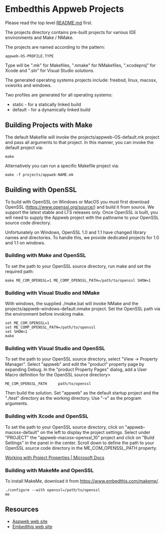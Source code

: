 Embedthis Appweb Projects
===

Please read the top level [README.md](../README.md) first.

The projects directory contains pre-built projects for various IDE environments and Make / NMake.

The projects are named according to the pattern:

    appweb-OS-PROFILE.TYPE

Type will be ".mk" for Makefiles, ".nmake" for NMakefiles, ".xcodeproj" for Xcode and ".sln" for Visual Studio solutions.

The generated operating systems projects include: freebsd, linux, macosx, vxworks and windows.

Two profiles are generated for all operating systems:

* static - for a statically linked build
* default - for a dynamically linked build

## Building Projects with Make

The default Makefile will invoke the projects/appweb-OS-default.mk project and pass all arguments to that project. In this manner, you can invoke the default project via:

    make

Alternatively you can run a specific Makefile project via:

    make -f projects/appweb-NAME.mk

## Building with OpenSSL

To build with OpenSSL on Windows or MacOS you must first download OpenSSL (https://www.openssl.org/source/) and build it from source. We support the latest stable and LTS releases only. Once OpenSSL is built, you will need to supply the Appweb project with the pathname to your OpenSSL source code directory.

Unfortunately on Windows, OpenSSL 1.0 and 1.1 have changed library names and directories. To handle this, we provide dedicated projects for 1.0 and 1.1 on windows.

### Building with Make and OpenSSL

To set the path to your OpenSSL source directory, run make and set the required path:

    make ME_COM_OPENSSL=1 ME_COMP_OPENSSL_PATH=/path/to/openssl SHOW=1

### Building with Visual Studio and NMake

With windows, the supplied ./make.bat will invoke NMake and the projects/appweb-windows-default.nmake project. Set the OpenSSL path via the environment before invoking make.

    set ME_COM_OPENSSL=1
    set ME_COMP_OPENSSL_PATH=/path/to/openssl
    set SHOW=1
    make

### Building with Visual Studio and OpenSSL

To set the path to your OpenSSL source directory, select "View -> Property Manager". Select "appweb" and edit the "product" property page by expanding Debug. In the "product Property Pages" dialog, add a User Macro definition for the OpenSSL source directory>

    ME_COM_OPENSSL_PATH     path/to/openssl

Then build the solution. Set "appweb" as the default startup project and the "./test" directory as the working directory. Use "-v" as the program arguments.

### Building with Xcode and OpenSSL

To set the path to your OpenSSL source directory, click on "appweb-macosx-default" on the left to display the project settings. Select under "PROJECT" the "appweb-macosx-openssl_10" project and click on "Build Settings" in the panel in the center. Scroll down to define the path to your OpenSSL source code directory in the ME_COM_OPENSSL_PATH property.

[Working with Project Properties | Microsoft Docs](https://docs.microsoft.com/en-us/previous-versions/669zx6zc(v=vs.140)#user-defined-macros)

### Building with MakeMe and OpenSSL

To install MakeMe, download it from https://www.embedthis.com/makeme/.

    ./configure --with openssl=/path/to/openssl
    me

Resources
---
  - [Appweb web site](https://www.embedthis.com/)
  - [Embedthis web site](https://www.embedthis.com/)
